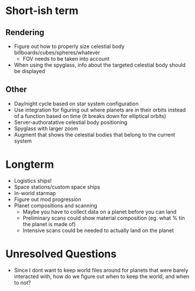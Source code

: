# Short-ish term

## Rendering
- Figure out how to properly size celestial body billboards/cubes/spheres/whatever
	- FOV needs to be taken into account
- When using the spyglass, info about the targeted celestial body should be displayed

## Other
- Day/night cycle based on star system configuration
- Use integration for figuring out where planets are in their orbits instead of a function based on time (it breaks down for elliptical orbits)
- Server-authoratative celestial body positioning
- Spyglass with larger zoom
- Augment that shows the celestial bodies that belong to the current system

# Longterm
- Logistics ships!
- Space stations/custom space ships
- In-world starmap
- Figure out mod progression
- Planet compositions and scanning
	- Maybe you have to collect data on a planet before you can land
	- Preliminary scans could show material composition (eg. what % tin the planet is made of)
	- Intensive scans could be needed to actually land on the planet

# Unresolved Questions
- Since I dont want to keep world files around for planets that were barely interacted with, how do we figure out when to keep the world, and when to not?